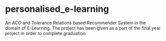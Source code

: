 personalised_e-learning
=======================
An ACO and Tolerance Relations based Recommender System in the domain of E-Learning. The project has been given as a part of the final year project in order to complete graduation
